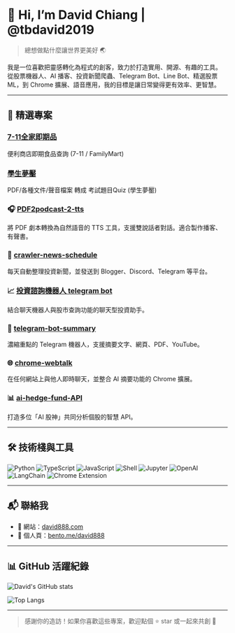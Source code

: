 # 👋 Hi, I’m David Chiang | @tbdavid2019

> 總想做點什麼讓世界更美好 🌏

我是一位喜歡把靈感轉化為程式的創客，致力於打造實用、開源、有趣的工具。  
從股票機器人、AI 播客、投資新聞爬蟲、Telegram Bot、Line Bot、精選股票ML，到 Chrome 擴展、語音應用，我的目標是讓日常變得更有效率、更智慧。

---

## 🚀 精選專案

### [7-11全家即期品](https://github.com/tbdavid2019/taiwan-7-11)
便利商店即期食品查詢 (7-11 / FamilyMart)

### [學生夢靨](https://github.com/tbdavid2019/pdf2quiz)
PDF/各種文件/聲音檔案 轉成 考試題目Quiz (學生夢靨)

### 🎧 [PDF2podcast-2-tts](https://github.com/tbdavid2019/PDF2podcast-2-tts)
將 PDF 劇本轉換為自然語音的 TTS 工具，支援雙說話者對話。適合製作播客、有聲書。

### 📰 [crawler-news-schedule](https://github.com/tbdavid2019/crawler-news-schedule)
每天自動整理投資新聞，並發送到 Blogger、Discord、Telegram 等平台。

### 📈 [投資諮詢機器人 telegram bot](https://github.com/tbdavid2019/telegram-bot-stock2)
結合聊天機器人與股市查詢功能的聊天型投資助手。

### 🤖 [telegram-bot-summary](https://github.com/tbdavid2019/telegram-bot-summary)
濃縮重點的 Telegram 機器人，支援摘要文字、網頁、PDF、YouTube。

### 🌐 [chrome-webtalk](https://github.com/tbdavid2019/chrome-webtalk)
在任何網站上與他人即時聊天，並整合 AI 摘要功能的 Chrome 擴展。

### 📊 [ai-hedge-fund-API](https://github.com/tbdavid2019/ai-hedge-fund-API)
打造多位「AI 股神」共同分析個股的智慧 API。

---

## 🛠 技術棧與工具

![Python](https://img.shields.io/badge/Python-3776AB?style=flat&logo=python&logoColor=white)
![TypeScript](https://img.shields.io/badge/TypeScript-3178c6?style=flat&logo=typescript&logoColor=white)
![JavaScript](https://img.shields.io/badge/JavaScript-f7df1e?style=flat&logo=javascript&logoColor=black)
![Shell](https://img.shields.io/badge/Shell-89e051?style=flat&logo=gnu-bash&logoColor=black)
![Jupyter](https://img.shields.io/badge/Jupyter-F37626?style=flat&logo=jupyter&logoColor=white)
![OpenAI](https://img.shields.io/badge/OpenAI-412991?style=flat&logo=openai&logoColor=white)
![LangChain](https://img.shields.io/badge/LangChain-00b4b6?style=flat&logo=chainlink&logoColor=white)
![Chrome Extension](https://img.shields.io/badge/Chrome_Extension-4285F4?style=flat&logo=google-chrome&logoColor=white)

---

## 📬 聯絡我

- 🔗 網站：[david888.com](https://david888.com)
- 🧋 個人頁：[bento.me/david888](https://bento.me/david888)


---

## 📊 GitHub 活躍紀錄

![David's GitHub stats](https://github-readme-stats.vercel.app/api?username=tbdavid2019&show_icons=true&theme=radical&count_private=true)

![Top Langs](https://github-readme-stats.vercel.app/api/top-langs/?username=tbdavid2019&layout=compact&theme=radical)

---

> 感謝你的造訪！如果你喜歡這些專案，歡迎點個 ⭐️ star 或一起來共創 🚀

